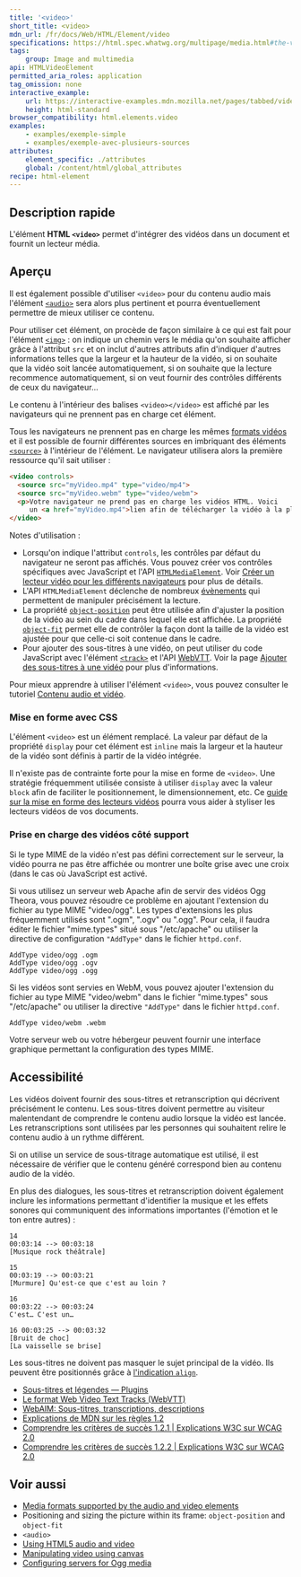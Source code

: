 ```yaml
---
title: '<video>'
short_title: <video>
mdn_url: /fr/docs/Web/HTML/Element/video
specifications: https://html.spec.whatwg.org/multipage/media.html#the-video-element
tags:
    group: Image and multimedia
api: HTMLVideoElement
permitted_aria_roles: application
tag_omission: none
interactive_example:
    url: https://interactive-examples.mdn.mozilla.net/pages/tabbed/video.html
    height: html-standard
browser_compatibility: html.elements.video
examples:
    - examples/exemple-simple
    - examples/exemple-avec-plusieurs-sources
attributes:
    element_specific: ./attributes
    global: /content/html/global_attributes
recipe: html-element
---
```


## Description rapide

L'élément **HTML `<video>`** permet d'intégrer des vidéos dans un document et fournit un lecteur média.

## Aperçu

Il est également possible d'utiliser `<video>` pour du contenu audio mais l'élément [`<audio>`](/fr/docs/Web/HTML/Element/audio) sera alors plus pertinent et pourra éventuellement permettre de mieux utiliser ce contenu.

Pour utiliser cet élément, on procède de façon similaire à ce qui est fait pour l'élément [`<img>`](/fr/docs/Web/HTML/Element/img) : on indique un chemin vers le média qu'on souhaite afficher grâce à l'attribut `src` et on inclut d'autres attributs afin d'indiquer d'autres informations telles que la largeur et la hauteur de la vidéo, si on souhaite que la vidéo soit lancée automatiquement, si on souhaite que la lecture recommence automatiquement, si on veut fournir des contrôles différents de ceux du navigateur…

Le contenu à l'intérieur des balises `<video></video>` est affiché par les navigateurs qui ne prennent pas en charge cet élément.

Tous les navigateurs ne prennent pas en charge les mêmes [formats vidéos](/fr/docs/Web/HTML/Supported_media_formats) et il est possible de fournir différentes sources en imbriquant des éléments [`<source>`](/fr/docs/Web/HTML/Element/source) à l'intérieur de l'élément. Le navigateur utilisera alors la première ressource qu'il sait utiliser :

```html
<video controls>
  <source src="myVideo.mp4" type="video/mp4">
  <source src="myVideo.webm" type="video/webm">
  <p>Votre navigateur ne prend pas en charge les vidéos HTML. Voici
     un <a href="myVideo.mp4">lien afin de télécharger la vidéo à la place</a>.</p>
</video>
```

Notes d'utilisation :

- Lorsqu'on indique l'attribut `controls`, les contrôles par défaut du navigateur ne seront pas affichés. Vous pouvez créer vos contrôles spécifiques avec JavaScript et l'API
  [`HTMLMediaElement`](/fr/docs/Web/API/HTMLMediaElement). Voir [Créer un lecteur vidéo pour les différents navigateurs](/fr/docs/Web/Apps/Fundamentals/Audio_and_video_delivery/cross_browser_video_player) pour plus de détails.
- L'API 
  `HTMLMediaElement` déclenche de nombreux 
  [évènements](/fr/docs/Web/Guide/Events/Media_events) qui permettent de manipuler précisément la lecture.
- La propriété [`object-position`](/fr/docs/Web/CSS/object-position) peut être utilisée afin d'ajuster la position de la vidéo au sein du cadre dans lequel elle est affichée. La propriété 
  [`object-fit`](/fr/docs/Web/CSS/object-fit) permet elle de contrôler la façon dont la taille de la vidéo est ajustée pour que celle-ci soit contenue dans le cadre.
- Pour ajouter des sous-titres à une vidéo, on peut utiliser du code 
  JavaScript avec l'élément [`<track>`](/fr/docs/Web/HTML/Element/track) et l'API
  [WebVTT](/fr/docs/Web/API/WebVTT_API). Voir la page [Ajouter des sous-titres à une vidéo](/fr/docs/Web/Apps/Fundamentals/Audio_and_video_delivery/Adding_captions_and_subtitles_to_HTML5_video)
  pour plus d'informations.

Pour mieux apprendre à utiliser l'élément `<video>`, vous pouvez consulter le tutoriel
[Contenu audio et vidéo](/fr/docs/Learn/HTML/Multimedia_and_embedding/Video_and_audio_content).

### Mise en forme avec CSS

L'élément `<video>` est un élément remplacé. La valeur par défaut de la propriété `display`
pour cet élément est `inline` mais la largeur et la hauteur de la vidéo sont définis à partir de la vidéo intégrée.

Il n'existe pas de contrainte forte pour la mise en forme de `<video>`. Une stratégie fréquemment utilisée consiste à utiliser `display` avec la valeur `block` afin de faciliter le positionnement, le dimensionnement, etc. Ce [guide sur la mise en forme des lecteurs vidéos](/fr/docs/Web/Apps/Fundamentals/Audio_and_video_delivery/Video_player_styling_basics)
pourra vous aider à styliser les lecteurs vidéos de vos documents.

### Prise en charge des vidéos côté support

Si le type MIME de la vidéo n'est pas défini correctement sur le serveur, la vidéo pourra ne pas être affichée ou montrer une boîte grise avec une croix (dans le cas où JavaScript est activé.

Si vous utilisez un serveur web Apache afin de servir des vidéos Ogg Theora, vous pouvez résoudre ce problème en ajoutant l'extension du fichier au type MIME "video/ogg". Les types d'extensions les plus fréquemment utilisés sont ".ogm",
".ogv" ou ".ogg". Pour cela, il faudra éditer le fichier "mime.types" situé sous 
"/etc/apache" ou utiliser la directive de configuration `"AddType"` dans le fichier 
`httpd.conf`.

```
AddType video/ogg .ogm
AddType video/ogg .ogv
AddType video/ogg .ogg
```

Si les vidéos sont servies en WebM, vous pouvez ajouter l'extension du fichier au type MIME "video/webm" dans le fichier 
"mime.types" sous "/etc/apache" ou utiliser la directive `"AddType"` dans le fichier `httpd.conf`.

```
AddType video/webm .webm
```

Votre serveur web ou votre hébergeur peuvent fournir une interface graphique permettant la configuration des types MIME.

## Accessibilité

Les vidéos doivent fournir des sous-titres et retranscription qui décrivent précisément le contenu. Les sous-titres doivent permettre au visiteur malentendant de comprendre le contenu audio lorsque la vidéo est lancée. Les retranscriptions sont utilisées par les personnes qui souhaitent relire le contenu audio à un rythme différent.

Si on utilise un service de sous-titrage automatique est utilisé, il est nécessaire de vérifier que le contenu généré correspond bien au contenu audio de la vidéo.

En plus des dialogues, les sous-titres et retranscription doivent également inclure les informations permettant d'identifier la musique et les effets sonores qui communiquent des informations importantes (l'émotion et le ton entre autres) :

```
14
00:03:14 --> 00:03:18
[Musique rock théâtrale]

15 
00:03:19 --> 00:03:21
[Murmure] Qu'est-ce que c'est au loin ?

16
00:03:22 --> 00:03:24
C'est… C'est un…

16 00:03:25 --> 00:03:32
[Bruit de choc]
[La vaisselle se brise]
```

Les sous-titres ne doivent pas masquer le sujet principal de la vidéo. Ils peuvent être positionnés grâce à [l'indication `align`]("/fr/docs/Web/API/WebVTT_API#Cue_settings").

- [Sous-titres et légendes  —
  Plugins](/fr/docs/Plugins/Flash_to_HTML5/Video/Subtitles_captions)
- [Le format Web Video Text Tracks
  (WebVTT)](/fr/docs/Web/API/WebVTT_API)
- [WebAIM: Sous-titres, transcriptions, descriptions](https://webaim.org/techniques/captions/)
- [Explications de MDN sur les règles 1.2
  ](/fr/docs/Web/Accessibility/Understanding_WCAG/Perceivable#Guideline_1.2_—_Providing_text_alternatives_for_time-based_media)
- [Comprendre les critères de succès 1.2.1 | Explications W3C sur WCAG
  2.0](https://www.w3.org/TR/UNDERSTANDING-WCAG20/media-equiv-av-only-alt.html)
- [Comprendre les critères de succès 1.2.2 | Explications W3C sur WCAG
  2.0](https://www.w3.org/TR/UNDERSTANDING-WCAG20/media-equiv-captions.html)

## Voir aussi

- [Media formats supported by the audio and video
  elements](/fr/docs/Media_formats_supported_by_the_audio_and_video_elements)
- Positioning and sizing the picture within its frame:
  `object-position` and `object-fit`
- `<audio>`
- [Using HTML5 audio and
  video](/fr/docs/Using_HTML5_audio_and_video)
- [Manipulating video using
  canvas](/fr/docs/Manipulating_video_using_canvas)
- [Configuring servers for Ogg
  media](/fr/docs/Configuring_servers_for_Ogg_media)
